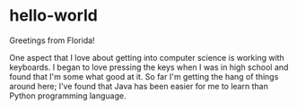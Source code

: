 # hello-world
Greetings from Florida!

One aspect that I love about getting into computer science is working with keyboards. 
I began to love pressing the keys when I was in high school and found that I'm some what good at it.
So far I'm getting the hang of things around here; I've found that Java has been easier for me to learn than Python programming language. 
